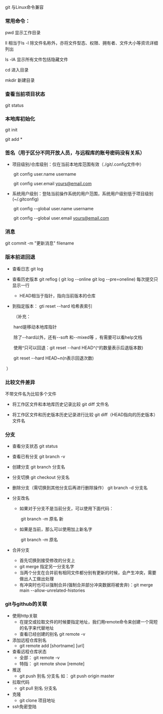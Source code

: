 git 与Linux命令兼容

### 常用命令：

pwd          显示工作目录

ll        相当于ls -l   除文件名称外，亦将文件型态、权限、拥有者、文件大小等资讯详细列出

ls -lA     显示所有文件包括隐藏文件

cd         进入目录

mkdir			新建目录





### 查看当前项目状态

git status 

### 本地库初始化

git init

git add *

### 签名（用于区分不同开放人员，与远程库的账号密码没有关系）

* 项目级别/仓库级别：仅在当前本地库范围有效（./git/.config文件中）

  ​	git config user.name username

  ​	git config user.email yours@email.com

* 系统用户级别：登陆当前操作系统的用户范围，系统用户级别低于项目级别(~/.gitconfig)

  ​	git config --global user.name username

  ​	git config --global user.email yours@email.com

### 消息

git commit -m "更新消息" filename

### 版本前进回退

* 查看日志    git log  

* 查看历史版本    git reflog ( git log --online           git log --pre=oneline) 每次提交只显示一行
  * HEAD相当于指针，指向当前版本的仓库

* 到指定版本： gti reset --hard 哈希表索引

  ​	（补充：

  ​						hard是移动本地库指针

  ​						除了--hard以外，还有--soft 和--mixed等 ，有需要可以看help文档

  ​						使用^只可以回退：git reset --hard HEAD^(^的数量表示后退版本数)

  ​						git reset --hard HEAD~n(n表示回退次数)

​				）

### 比较文件差异

不带文件名为比较多个文件

* 将工作区文件和本地库历史记录比较      git diff 文件名        

* 将工作区文件和历史版本历史记录进行比较           git diff（HEAD指向的历史版本） 文件名          

### 分支

* 查看分支状态        git status 

* 查看已有分支       git branch -v

* 创建分支              git branch 分支名 

* 分支切换 			git checkout 分支名

* 删除分支（需切换到其他分支后再进行删除操作）              git branch -d 分支名

* 分支改名

  * 如果对于分支不是当前分支，可以使用下面代码：

    ​    git branch -m 原名 新

  * 如果是当前，那么可以使用加上新名字

    ​        git branch -m 原名 

* 合并分支			
  * 首先切换到接受修改的分支上
  * git merge 指定另一分支名字
  * 当两个分支在合并前有相同文件都分别有更新的时候，会产生冲突，需要做出人工做出处理
  * 有冲突时也可以强制合并(强制合并部分冲突数据将被舍弃)：git merge main --allow-unrelated-histories



### git与github的关联

* 使用http关联
  * 在提交或拉取文件的时候要指定地址，我们用remote命令来创建一个简短的名字来代替地址
  * 查看已经创建的别名     git remote -v
* 添加远程仓库别名
  * git remote add [shortname] [url]
* 查看远程仓库状态
  * 全部： git remote -v
  * 特指： git remote show [remote]
* 推送
  * git push 别名 分支名            如： git push origin master
* 拉取代码
  * git pull 别名 分支名
* 克隆
  * git clone 项目地址
* ssh免密登陆













